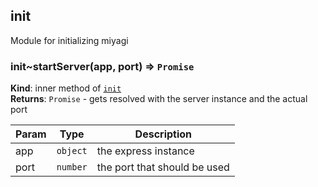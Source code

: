 <a name="module_init"></a>

## init
Module for initializing miyagi

<a name="module_init..startServer"></a>

### init~startServer(app, port) ⇒ <code>Promise</code>
**Kind**: inner method of [<code>init</code>](#module_init)  
**Returns**: <code>Promise</code> - gets resolved with the server instance and the actual port  

| Param | Type | Description |
| --- | --- | --- |
| app | <code>object</code> | the express instance |
| port | <code>number</code> | the port that should be used |

